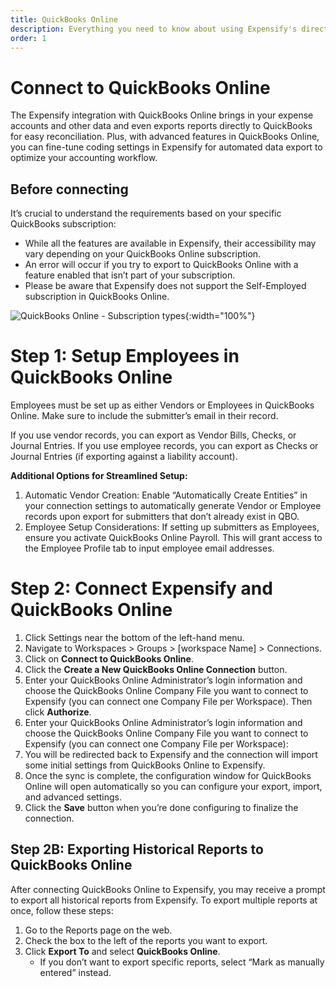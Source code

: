 ```yaml
---
title: QuickBooks Online
description: Everything you need to know about using Expensify's direct integration with QuickBooks Online.
order: 1
---
```

# Connect to QuickBooks Online

The Expensify integration with QuickBooks Online brings in your expense accounts and other data and even exports reports directly to QuickBooks for easy reconciliation. Plus, with advanced features in QuickBooks Online, you can fine-tune coding settings in Expensify for automated data export to optimize your accounting workflow.

## Before connecting

It’s crucial to understand the requirements based on your specific QuickBooks subscription:
- While all the features are available in Expensify, their accessibility may vary depending on your QuickBooks Online subscription.
- An error will occur if you try to export to QuickBooks Online with a feature enabled that isn’t part of your subscription.
- Please be aware that Expensify does not support the Self-Employed subscription in QuickBooks Online.

![QuickBooks Online - Subscription types]({{site.url}}/assets/images/QBO1.png){:width="100%"}

# Step 1: Setup Employees in QuickBooks Online
Employees must be set up as either Vendors or Employees in QuickBooks Online. Make sure to include the submitter’s email in their record.

If you use vendor records, you can export as Vendor Bills, Checks, or Journal Entries. If you use employee records, you can export as Checks or Journal Entries (if exporting against a liability account).

**Additional Options for Streamlined Setup:**
1. Automatic Vendor Creation: Enable “Automatically Create Entities” in your connection settings to automatically generate Vendor or Employee records upon export for submitters that don’t already exist in QBO.
2. Employee Setup Considerations: If setting up submitters as Employees, ensure you activate QuickBooks Online Payroll. This will grant access to the Employee Profile tab to input employee email addresses.

# Step 2: Connect Expensify and QuickBooks Online
1. Click Settings near the bottom of the left-hand menu.
2. Navigate to Workspaces > Groups > [workspace Name] > Connections.
3. Click on **Connect to QuickBooks Online**.
4. Click the **Create a New QuickBooks Online Connection** button.
5. Enter your QuickBooks Online Administrator’s login information and choose the QuickBooks Online Company File you want to connect to Expensify (you can connect one Company File per Workspace). Then click **Authorize**.
6. Enter your QuickBooks Online Administrator’s login information and choose the QuickBooks Online Company File you want to connect to Expensify (you can connect one Company File per Workspace):
7. You will be redirected back to Expensify and the connection will import some initial settings from QuickBooks Online to Expensify.
8. Once the sync is complete, the configuration window for QuickBooks Online will open automatically so you can configure your export, import, and advanced settings. 
9. Click the **Save** button when you’re done configuring to finalize the connection.

## Step 2B: Exporting Historical Reports to QuickBooks Online

After connecting QuickBooks Online to Expensify, you may receive a prompt to export all historical reports from Expensify. To export multiple reports at once, follow these steps:

1. Go to the Reports page on the web.
2. Check the box to the left of the reports you want to export.
3. Click **Export To** and select **QuickBooks Online**.
    - If you don’t want to export specific reports, select “Mark as manually entered” instead.

